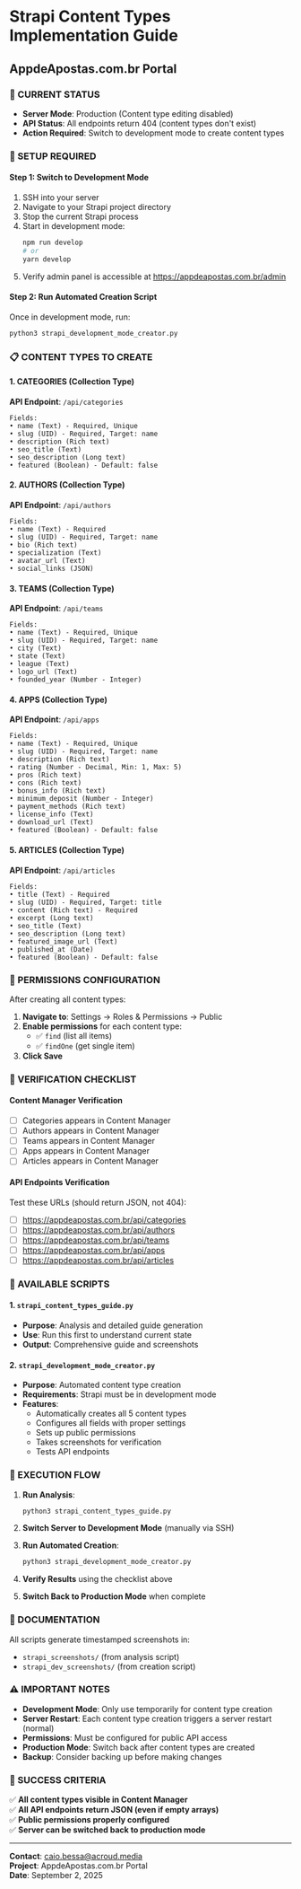 # Strapi Content Types Implementation Guide
## AppdeApostas.com.br Portal

### 🚨 CURRENT STATUS
- **Server Mode**: Production (Content type editing disabled)
- **API Status**: All endpoints return 404 (content types don't exist)
- **Action Required**: Switch to development mode to create content types

### 🔧 SETUP REQUIRED

#### Step 1: Switch to Development Mode
1. SSH into your server
2. Navigate to your Strapi project directory
3. Stop the current Strapi process
4. Start in development mode:
   ```bash
   npm run develop
   # or
   yarn develop
   ```
5. Verify admin panel is accessible at https://appdeapostas.com.br/admin

#### Step 2: Run Automated Creation Script
Once in development mode, run:
```bash
python3 strapi_development_mode_creator.py
```

### 📋 CONTENT TYPES TO CREATE

#### 1. CATEGORIES (Collection Type)
**API Endpoint**: `/api/categories`
```
Fields:
• name (Text) - Required, Unique
• slug (UID) - Required, Target: name  
• description (Rich text)
• seo_title (Text)
• seo_description (Long text)
• featured (Boolean) - Default: false
```

#### 2. AUTHORS (Collection Type)  
**API Endpoint**: `/api/authors`
```
Fields:
• name (Text) - Required
• slug (UID) - Required, Target: name
• bio (Rich text)
• specialization (Text)
• avatar_url (Text)
• social_links (JSON)
```

#### 3. TEAMS (Collection Type)
**API Endpoint**: `/api/teams`
```
Fields:
• name (Text) - Required, Unique
• slug (UID) - Required, Target: name
• city (Text)
• state (Text)
• league (Text)
• logo_url (Text)
• founded_year (Number - Integer)
```

#### 4. APPS (Collection Type)
**API Endpoint**: `/api/apps`
```
Fields:
• name (Text) - Required, Unique
• slug (UID) - Required, Target: name
• description (Rich text)
• rating (Number - Decimal, Min: 1, Max: 5)
• pros (Rich text)
• cons (Rich text)
• bonus_info (Rich text)
• minimum_deposit (Number - Integer)
• payment_methods (Rich text)
• license_info (Text)
• download_url (Text)
• featured (Boolean) - Default: false
```

#### 5. ARTICLES (Collection Type)
**API Endpoint**: `/api/articles`
```
Fields:
• title (Text) - Required
• slug (UID) - Required, Target: title
• content (Rich text) - Required
• excerpt (Long text)
• seo_title (Text)
• seo_description (Long text)
• featured_image_url (Text)
• published_at (Date)
• featured (Boolean) - Default: false
```

### 🔑 PERMISSIONS CONFIGURATION

After creating all content types:

1. **Navigate to**: Settings → Roles & Permissions → Public
2. **Enable permissions** for each content type:
   - ✅ `find` (list all items)
   - ✅ `findOne` (get single item)
3. **Click Save**

### 🧪 VERIFICATION CHECKLIST

#### Content Manager Verification
- [ ] Categories appears in Content Manager
- [ ] Authors appears in Content Manager  
- [ ] Teams appears in Content Manager
- [ ] Apps appears in Content Manager
- [ ] Articles appears in Content Manager

#### API Endpoints Verification
Test these URLs (should return JSON, not 404):
- [ ] https://appdeapostas.com.br/api/categories
- [ ] https://appdeapostas.com.br/api/authors
- [ ] https://appdeapostas.com.br/api/teams
- [ ] https://appdeapostas.com.br/api/apps
- [ ] https://appdeapostas.com.br/api/articles

### 📁 AVAILABLE SCRIPTS

#### 1. `strapi_content_types_guide.py`
- **Purpose**: Analysis and detailed guide generation
- **Use**: Run this first to understand current state
- **Output**: Comprehensive guide and screenshots

#### 2. `strapi_development_mode_creator.py` 
- **Purpose**: Automated content type creation
- **Requirements**: Strapi must be in development mode
- **Features**: 
  - Automatically creates all 5 content types
  - Configures all fields with proper settings
  - Sets up public permissions
  - Takes screenshots for verification
  - Tests API endpoints

### 🚀 EXECUTION FLOW

1. **Run Analysis**:
   ```bash
   python3 strapi_content_types_guide.py
   ```

2. **Switch Server to Development Mode** (manually via SSH)

3. **Run Automated Creation**:
   ```bash
   python3 strapi_development_mode_creator.py
   ```

4. **Verify Results** using the checklist above

5. **Switch Back to Production Mode** when complete

### 📸 DOCUMENTATION

All scripts generate timestamped screenshots in:
- `strapi_screenshots/` (from analysis script)
- `strapi_dev_screenshots/` (from creation script)

### ⚠️ IMPORTANT NOTES

- **Development Mode**: Only use temporarily for content type creation
- **Server Restart**: Each content type creation triggers a server restart (normal)
- **Permissions**: Must be configured for public API access
- **Production Mode**: Switch back after content types are created
- **Backup**: Consider backing up before making changes

### 🎯 SUCCESS CRITERIA

✅ **All content types visible in Content Manager**  
✅ **All API endpoints return JSON (even if empty arrays)**  
✅ **Public permissions properly configured**  
✅ **Server can be switched back to production mode**

---

**Contact**: caio.bessa@acroud.media  
**Project**: AppdeApostas.com.br Portal  
**Date**: September 2, 2025